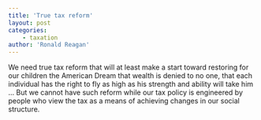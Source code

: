 ```yaml
---
title: 'True tax reform'
layout: post
categories:
    - taxation
author: 'Ronald Reagan'
---
```


We need true tax reform that will at least make a start toward restoring for our children the American Dream that wealth is denied to no one, that each individual has the right to fly as high as his strength and ability will take him … But we cannot have such reform while our tax policy is engineered by people who view the tax as a means of achieving changes in our social structure.